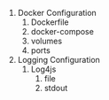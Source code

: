 1. Docker Configuration
   1. Dockerfile
   2. docker-compose
   3. volumes
   4. ports
2. Logging Configuration
   1. Log4js 
      1. file
      2. stdout
